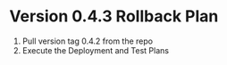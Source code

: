 # Version 0.4.3 Rollback Plan
1. Pull version tag 0.4.2 from the repo
1. Execute the Deployment and Test Plans
